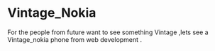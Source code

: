 # Vintage_Nokia
For the people from future want to see something Vintage ,lets see a Vintage_nokia phone from web development .
